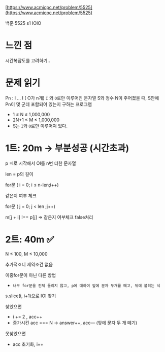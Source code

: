 [https://www.acmicpc.net/problem/5525](https://www.acmicpc.net/problem/5525)

백준 5525 s1 IOIO

# 느낀 점

시간복잡도를 고려하기..

# 문제 읽기

Pn : I … I ( O가 n개)
`I` 와 `O`로만 이루어진 문자열 S와 정수 N이 주어졌을 때, S안에 Pn이 몇 군데 포함되어 있는지 구하는 프로그램

- 1 ≤ N ≤ 1,000,000
- 2N+1 ≤ M ≤ 1,000,000
- S는 `I`와 `O`로만 이루어져 있다.

# 1트: 20m → 부분성공 (시간초과)

p =I로 시작해서 OI를 n번 더한 문자열

len = p의 길이

for문 ( i = 0; i ≤ n-len;i++)

같은지 여부 체크

for문 ( j = 0; j < len ;j++)

m[j + i] !== p[j] ⇒ 같은지 여부체크 false처리

# 2트: 40m ✅

N ≤ 100, M ≤ 10,000

추가적ㅇ니 제약조건 없음

이중for문이 아닌 다른 방법

- `내부 for문을 전체 돌리지 않고, p에 대하여 앞에 문자 두개를 떼고, 뒤에 붙히는 식`

s.slice(i, i+1)으로 IOI 찾기

찾았으면

- i += 2 , acc++
- 증가시킨 acc === N → answer++, acc— (앞에 문자 두 개 떼기)

못찾았으면

- acc 초기화, i++
